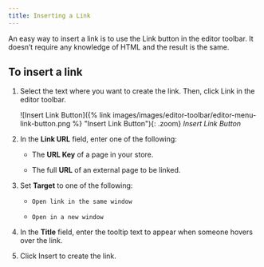 ```yaml
---
title: Inserting a Link
---
```


An easy way to insert a link is to use the Link button in the editor toolbar. It doesn’t require any knowledge of HTML and the result is the same.

## To insert a link

1. Select the text where you want to create the link. Then, click <span class="btn">Link</span> in the editor toolbar.

    ![Insert Link Button]({% link images/images/editor-toolbar/editor-menu-link-button.png %} "Insert Link Button"){: .zoom}
    _Insert Link Button_

1. In the **Link URL** field, enter one of the following:

    - The **URL Key** of a page in your store.

    - The full **URL** of an external page to be linked.

1. Set **Target** to one of the following:

    * `Open link in the same window`

    * `Open in a new window`

1. In the **Title** field, enter the tooltip text to appear when someone hovers over the link.

1. Click <span class="btn">Insert</span> to create the link.
